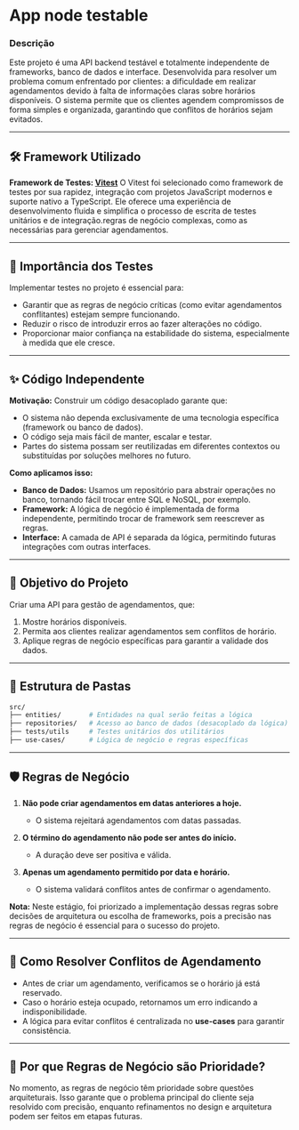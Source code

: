 # App node testable

### Descrição
Este projeto é uma API backend testável e totalmente independente de frameworks, banco de dados e interface. Desenvolvida para resolver um problema comum enfrentado por clientes: a dificuldade em realizar agendamentos devido à falta de informações claras sobre horários disponíveis. O sistema permite que os clientes agendem compromissos de forma simples e organizada, garantindo que conflitos de horários sejam evitados.

---

## 🛠 Framework Utilizado

**Framework de Testes: [Vitest](https://vitest.dev)**
O Vitest foi selecionado como framework de testes por sua rapidez, integração com projetos JavaScript modernos e suporte nativo a TypeScript. Ele oferece uma experiência de desenvolvimento fluida e simplifica o processo de escrita de testes unitários e de integração.regras de negócio complexas, como as necessárias para gerenciar agendamentos.

---

## 🧪 Importância dos Testes

Implementar testes no projeto é essencial para:
- Garantir que as regras de negócio críticas (como evitar agendamentos conflitantes) estejam sempre funcionando.
- Reduzir o risco de introduzir erros ao fazer alterações no código.
- Proporcionar maior confiança na estabilidade do sistema, especialmente à medida que ele cresce.

---

## ✨ Código Independente

**Motivação:** Construir um código desacoplado garante que:
- O sistema não dependa exclusivamente de uma tecnologia específica (framework ou banco de dados).
- O código seja mais fácil de manter, escalar e testar.
- Partes do sistema possam ser reutilizadas em diferentes contextos ou substituídas por soluções melhores no futuro.

**Como aplicamos isso:**
- **Banco de Dados:** Usamos um repositório para abstrair operações no banco, tornando fácil trocar entre SQL e NoSQL, por exemplo.
- **Framework:** A lógica de negócio é implementada de forma independente, permitindo trocar de framework sem reescrever as regras.
- **Interface:** A camada de API é separada da lógica, permitindo futuras integrações com outras interfaces.

---

## 🎯 Objetivo do Projeto

Criar uma API para gestão de agendamentos, que:
1. Mostre horários disponíveis.
2. Permita aos clientes realizar agendamentos sem conflitos de horário.
3. Aplique regras de negócio específicas para garantir a validade dos dados.

---

## 📂 Estrutura de Pastas

```bash
src/
├── entities/       # Entidades na qual serão feitas a lógica
├── repositories/   # Acesso ao banco de dados (desacoplado da lógica)
├── tests/utils     # Testes unitários dos utilitários
├── use-cases/      # Lógica de negócio e regras específicas
```

---

## 🛡 Regras de Negócio

1. **Não pode criar agendamentos em datas anteriores a hoje.**
   - O sistema rejeitará agendamentos com datas passadas.

2. **O término do agendamento não pode ser antes do início.**
   - A duração deve ser positiva e válida.

3. **Apenas um agendamento permitido por data e horário.**
   - O sistema validará conflitos antes de confirmar o agendamento.

**Nota:** Neste estágio, foi priorizado a implementação dessas regras sobre decisões de arquitetura ou escolha de frameworks, pois a precisão nas regras de negócio é essencial para o sucesso do projeto.

---

## 🔄 Como Resolver Conflitos de Agendamento

- Antes de criar um agendamento, verificamos se o horário já está reservado.
- Caso o horário esteja ocupado, retornamos um erro indicando a indisponibilidade.
- A lógica para evitar conflitos é centralizada no **use-cases** para garantir consistência.

---

## 🧩 Por que Regras de Negócio são Prioridade?
No momento, as regras de negócio têm prioridade sobre questões arquiteturais. Isso garante que o problema principal do cliente seja resolvido com precisão, enquanto refinamentos no design e arquitetura podem ser feitos em etapas futuras.

